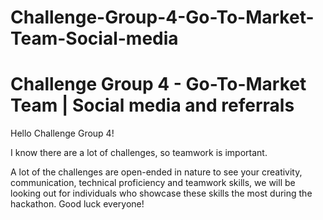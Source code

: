 # Challenge-Group-4-Go-To-Market-Team-Social-media
# Challenge Group 4 - Go-To-Market Team | Social media and referrals

Hello Challenge Group 4!  

I know there are a lot of challenges, so teamwork is important.

A lot of the challenges are open-ended in nature to see your creativity, communication, technical proficiency and teamwork skills, we will be looking out for individuals who showcase these skills the most during the hackathon. Good luck everyone!
